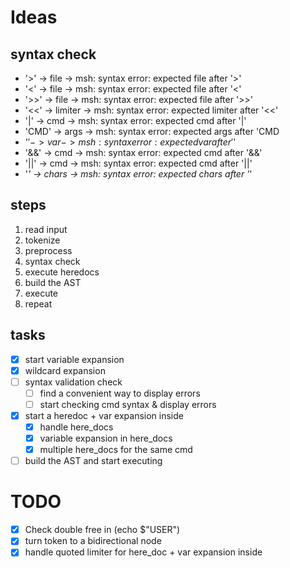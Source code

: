 # Ideas

## syntax check

- '>'	->	file	-> msh: syntax error: expected file after '>'
- '<'	->	file	-> msh: syntax error: expected file after '<'
- '>>'	->	file	-> msh: syntax error: expected file after '>>'
- '<<'	->	limiter	-> msh: syntax error: expected limiter after '<<'
- '|'	->	cmd		-> msh: syntax error: expected cmd after '|'
- 'CMD'	->	args	-> msh: syntax error: expected args after 'CMD
- '$'	->	var		-> msh: syntax error: expected var after '$'
- '&&'	->	cmd		-> msh: syntax error: expected cmd after '&&'
- '||'	->	cmd		-> msh: syntax error: expected cmd after '||'
- '*'	->	chars	-> msh: syntax error: expected chars after '*'

## steps

1. read input
2. tokenize
3. preprocess
4. syntax check
5. execute heredocs
6. build the AST
7. execute
8. repeat

## tasks

- [x] start variable expansion
- [x] wildcard expansion
- [ ] syntax validation check
  - [ ] find a convenient way to display errors
  - [ ] start checking cmd syntax & display errors
- [x] start a heredoc + var expansion inside
  - [x] handle here_docs
  - [x] variable expansion in here_docs
  - [x] multiple here_docs for the same cmd
- [ ] build the AST and start executing

# TODO
- [x] Check double free in (echo $"USER")
- [x] turn token to a bidirectional node
- [x] handle quoted limiter for here_doc + var expansion inside
